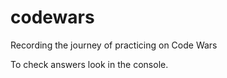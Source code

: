 # codewars

Recording the journey of practicing on Code Wars

To check answers look in the console.
